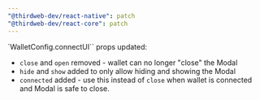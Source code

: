 ```yaml
---
"@thirdweb-dev/react-native": patch
"@thirdweb-dev/react-core": patch
---
```


`WalletConfig.connectUI`` props updated:

- `close` and `open` removed - wallet can no longer "close" the Modal
- `hide` and `show` added to only allow hiding and showing the Modal
- `connected` added - use this instead of `close` when wallet is connected and Modal is safe to close.
